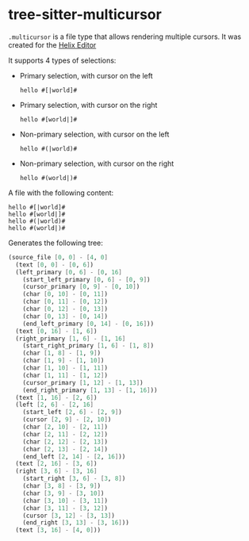 # tree-sitter-multicursor

`.multicursor` is a file type that allows rendering multiple cursors. It was created for the [Helix Editor](https://github.com/helix-editor/helix)

It supports 4 types of selections:

- Primary selection, with cursor on the left

  ```multicursor
  hello #[|world]#
  ```

- Primary selection, with cursor on the right

  ```multicursor
  hello #[world|]#
  ```

- Non-primary selection, with cursor on the left

  ```multicursor
  hello #(|world)#
  ```

- Non-primary selection, with cursor on the right

  ```multicursor
  hello #(world|)#
  ```

A file with the following content:

```multicursor
hello #[|world]#
hello #[world|]#
hello #(|world)#
hello #(world|)#
```

Generates the following tree:

```scm
(source_file [0, 0] - [4, 0]
  (text [0, 0] - [0, 6])
  (left_primary [0, 6] - [0, 16]
    (start_left_primary [0, 6] - [0, 9])
    (cursor_primary [0, 9] - [0, 10])
    (char [0, 10] - [0, 11])
    (char [0, 11] - [0, 12])
    (char [0, 12] - [0, 13])
    (char [0, 13] - [0, 14])
    (end_left_primary [0, 14] - [0, 16]))
  (text [0, 16] - [1, 6])
  (right_primary [1, 6] - [1, 16]
    (start_right_primary [1, 6] - [1, 8])
    (char [1, 8] - [1, 9])
    (char [1, 9] - [1, 10])
    (char [1, 10] - [1, 11])
    (char [1, 11] - [1, 12])
    (cursor_primary [1, 12] - [1, 13])
    (end_right_primary [1, 13] - [1, 16]))
  (text [1, 16] - [2, 6])
  (left [2, 6] - [2, 16]
    (start_left [2, 6] - [2, 9])
    (cursor [2, 9] - [2, 10])
    (char [2, 10] - [2, 11])
    (char [2, 11] - [2, 12])
    (char [2, 12] - [2, 13])
    (char [2, 13] - [2, 14])
    (end_left [2, 14] - [2, 16]))
  (text [2, 16] - [3, 6])
  (right [3, 6] - [3, 16]
    (start_right [3, 6] - [3, 8])
    (char [3, 8] - [3, 9])
    (char [3, 9] - [3, 10])
    (char [3, 10] - [3, 11])
    (char [3, 11] - [3, 12])
    (cursor [3, 12] - [3, 13])
    (end_right [3, 13] - [3, 16]))
  (text [3, 16] - [4, 0]))
```
